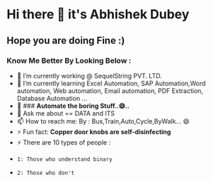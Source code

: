 # Hi there 👋 it's Abhishek Dubey 
## Hope you are doing Fine :)

### Know Me Better By Looking Below :

- 🔭 I’m currently working @ SequelString PVT. LTD.
- 🌱 I’m currently learning Excel Automation, SAP Automation,Word automation, Web automation, Email automation, PDF Extraction, Database Automation ... 
- 🤔 ### __Automate the boring Stuff..😄..__
- 💬 Ask me about == DATA and ITS <VALUE>
- 📫 How to reach me: By : Bus,Train,Auto,Cycle,ByWalk... 😄
- ⚡ Fun fact: __Copper door knobs are self-disinfecting__
- ⚡ There are 10 types of people :
-     1: Those who understand binary
-     2: Those who don't 
